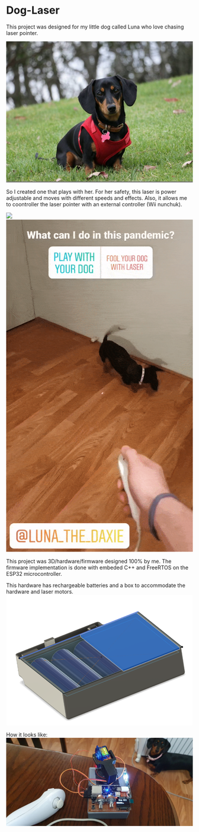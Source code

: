 # Dog-Laser

This project was designed for my little dog called Luna who love chasing laser pointer.

![](Documentation/Luna%20Pic.png)

So I created one that plays with her. For her safety, this laser is power adjustable and moves with different speeds and effects. Also, it allows me to coontroller the laser pointer with an external controller (Wii nunchuk).

![](Documentation/Demo%202.gif)
![](Documentation/Demo%201.gif)

This project was 3D/hardware/firmware designed 100% by me. The firmware implementation is done with embeded C++ and FreeRTOS on the ESP32 microcontroller.

This hardware has rechargeable batteries and a box to accommodate the hardware and laser motors.
![](Documentation/Laser%20box.png)


How it looks like:
![](Documentation/result.jpg)
